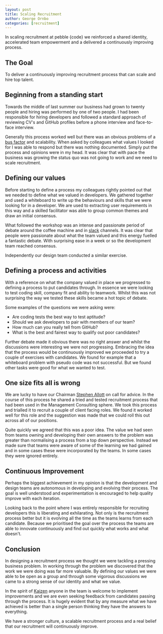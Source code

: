 ```yaml
---
layout: post
title: Scaling Recruitment
author: George Ornbo
categories: [recruitment]
---
```


In scaling recruitment at pebble {code} we reinforced a shared identity, accelerated team empowerment and a delivered a continuously improving process.

## The Goal

To deliver a continuously improving recruitment process that can scale and hire top talent. 

## Beginning from a standing start

Towards the middle of last summer our business had grown to twenty people and hiring was performed by one of two people. I had been responsible for hiring developers and followed a standard approach of reviewing CV's and GitHub profiles before a phone interview and face-to-face interview. 

Generally this process worked well but there was an obvious problems of a [bus factor][1] and scalability. When asked by colleagues what values I looked for I was able to respond but there was nothing documented. Simply put the process and opinions were in my head. It was clear that with pace the business was growing the status quo was not going to work and we need to scale recruitment. 

## Defining our values

Before starting to define a process my colleagues rightly pointed out that we needed to define what we valued in developers. We gathered together and used a whiteboard to write up the behaviours and skills that we were looking for in a developer. We are used to extracting user requirements in this way and a skilled facilitator was able to group common themes and draw an initial consensus. 

What followed the workshop was an intense and passionate period of debate around the coffee machine and in [slack][2] channels. It was clear that people were passionate about what the team valued and this energy fuelled a fantastic debate. With surprising ease in a week or so the development team reached consensus. 

Independently our design team conducted a similar exercise.

## Defining a process and activities

With a reference on what the company valued in place we progressed to defining a process to put candidates through. In essence we were looking to test coding skill, company fit and ability to teamwork. Whilst this was not surprising the way we tested these skills became a hot topic of debate. 

Some examples of the questions we were asking were:

* Are coding tests the best way to test aptitude? 
* Should we ask developers to pair with members of our team? 
* How much can you really tell from GitHub?
* What is the best and fairest way to qualify out poor candidates?

Further debate made it obvious there was no right answer and whilst the discussions were interesting we were not progressing. Embracing the idea that the process would be continuously improved we proceeded to try a couple of exercises with candidates. We found for example that a whiteboard problem with pseudo code was not successful. But we found other tasks were good for what we wanted to test. 

## One size fits all is wrong

We are lucky to have our Chairman [Stephen Allott][3] on call for advice. In the course of this process he shared a tried and tested recruitment process that had been used in the Management Consulting sphere. We took this process and trialled it to recruit a couple of client facing roles. We found it worked well for this role and the suggestion was made that we could roll this out across all of our positions.

Quite quickly we agreed that this was a poor idea. The value we had seen from teams owning and developing their own answers to the problem was greater than normalising a process from a top down perspective. Instead we made sure that teams were aware of some of the learning we had gained and in some cases these were incorporated by the teams. In some cases they were ignored entirely. 

## Continuous Improvement

Perhaps the biggest achievement in my opinion is that the development and design teams are autonomous in developing and evolving their process. The goal is well understood and experimentation is encouraged to help quality improve with each iteration.

Looking back to the point where I was entirely responsible for recruiting developers this is liberating and exhilarating. Not only is the recruitment process better but it is evolving all the time as the teams learns from each candidate. Because we prioritised the goal over the process the teams are able to innovate continuously and find out quickly what works and what doesn't. 

## Conclusion

In designing a recruitment process we thought we were tackling a pressing business problem. In working through the problem we discovered that the work we were doing was far more valuable. By defining our values we were able to be open as a group and through some vigorous discussions we came to a strong sense of our identity and what we value. 

In the spirit of [Kaizen][4] anyone in the team is welcome to implement improvements and we are even seeking feedback from candidates passing through the process. It is hugely evident that by any measure what we have achieved is better than a single person thinking they have the answers to everything. 

We have a stronger culture, a scalable recruitment process and a real belief that our recruitment will continuously improve.

[1]: https://en.wikipedia.org/wiki/Bus_factor
[2]: https://slack.com/
[3]: https://en.wikipedia.org/wiki/Stephen_Allott
[4]: https://uk.kaizen.com/about-us/definition-of-kaizen.html
